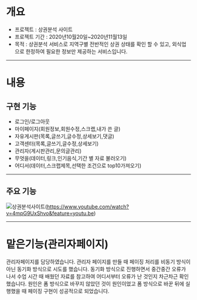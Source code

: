 # 개요
 + 프로젝트 : 상권분석 사이트
 + 프로젝트 기간 : 2020년10월20일~2020년11월13일
 + 목적 : 상권분석 서비스로 지역구별 전반적인 상권 상태를 확인 할 수 있고, 외식업으로 한정하여 필요한 정보만 제공하는 서비스입니다.
 
____________________ 
# 내용

## 구현 기능 
  + 로그인/로그아웃 
  + 마이페이지(회원정보,회원수정,스크랩,내가 쓴 글)
  + 자유게시판(목록,글쓰기,글수정,상세보기,댓글)
  + 고객센터(목록,글쓰기,글수정,상세보기)
  + 관리자(게시판관리,문의글관리)
  + 무엇을(데이터,링크,인기음식,기간 별 자료 불러오기)
  + 어디서(데이터,스크랩제목,선택한 조건으로 top10가져오기)
  _______________________________
 ## 주요 기능
![상권분석사이트](https://user-images.githubusercontent.com/62984559/101440108-5b34ed80-3959-11eb-8d36-78d9a9dfd2b1.png)(https://www.youtube.com/watch?v=4mpG9UxShvo&feature=youtu.be)
___________________

# 맡은기능(관리자페이지)
관리자페이지를 담당하였습니다.
관리자 페이지를 만들 때 페이징 처리를 비동기 방식이 아닌 동기화 방식으로 시도를 했습니다.
동기화 방식으로 진행하면서 중간중간 오류가 나서 수업 시간 때 배웠던 자료를 참고하여 어디서부터 오류가 난 것인지 차근차근 확인했습니다.
원인은 폼 방식으로 바꾸지 않았던 것이 원인이었고 폼 방식으로 바꾼 뒤에 실행했을 때 페이징 구현이 성공적으로 되었습니다.

